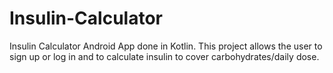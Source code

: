 # Insulin-Calculator
Insulin Calculator Android App done in Kotlin. This project allows the user to sign up or log in and to calculate insulin to cover carbohydrates/daily dose. 
